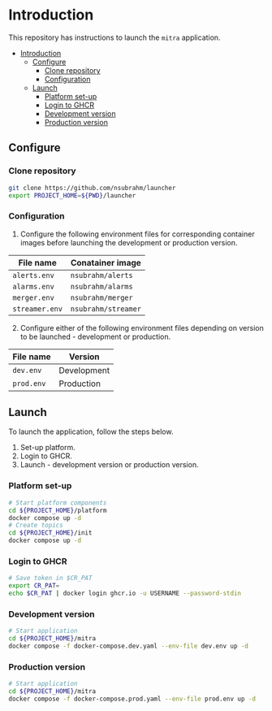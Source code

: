 # Introduction

This repository has instructions to launch the `mitra` application.

- [Introduction](#introduction)
  - [Configure](#configure)
    - [Clone repository](#clone-repository)
    - [Configuration](#configuration)
  - [Launch](#launch)
    - [Platform set-up](#platform-set-up)
    - [Login to GHCR](#login-to-ghcr)
    - [Development version](#development-version)
    - [Production version](#production-version)

## Configure

### Clone repository

```bash
git clone https://github.com/nsubrahm/launcher
export PROJECT_HOME=${PWD}/launcher
```

### Configuration

1. Configure the following environment files for corresponding container images before launching the development or production version.

| File name      | Conatainer image    |
| -------------- | ------------------- |
| `alerts.env`   | `nsubrahm/alerts`   |
| `alarms.env`   | `nsubrahm/alarms`   |
| `merger.env`   | `nsubrahm/merger`   |
| `streamer.env` | `nsubrahm/streamer` |

2. Configure either of the following environment files depending on version to be launched - development or production.

| File name  | Version     |
| ---------- | ----------- |
| `dev.env`  | Development |
| `prod.env` | Production  |

## Launch

To launch the application, follow the steps below.

1. Set-up platform.
2. Login to GHCR.
3. Launch - development version or production version.

### Platform set-up

```bash
# Start platform components
cd ${PROJECT_HOME}/platform
docker compose up -d
# Create topics
cd ${PROJECT_HOME}/init
docker compose up -d
```

### Login to GHCR

```bash
# Save token in $CR_PAT
export CR_PAT=
echo $CR_PAT | docker login ghcr.io -u USERNAME --password-stdin
```

### Development version

```bash
# Start application
cd ${PROJECT_HOME}/mitra
docker compose -f docker-compose.dev.yaml --env-file dev.env up -d
```

### Production version

```bash
# Start application
cd ${PROJECT_HOME}/mitra
docker compose -f docker-compose.prod.yaml --env-file prod.env up -d
```
